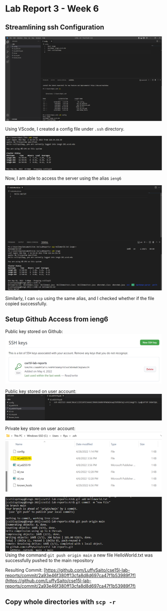 # **Lab Report 3 - Week 6**

## **Streamlining ssh Configuration**

![](config_file.png)

Using VScode, I created a config file under `.ssh` directory.

![](ssh_alias.png)

Now, I am able to access the server using the alias `ieng6`

![](scp_alias.png)

Similarly, I can `scp` using the same alias, and I checked whether if the file copied successfully.

## **Setup Github Access from ieng6**

Public key stored on Github:
![](public_key_github.png)

Public key stored on user account:
![](public_key_user.png)

Private key store on user account:
![](private_key.png)


![](git_push.png)
Using the command `git push origin main` a new file HelloWorld.txt was successfully pushed to the main repository

Resulting Commit: [https://github.com/LuffySaito/cse15l-lab-reports/commit/2a93e46f380ff13cfa8d8d697ca47f1b53989f7f](https://github.com/LuffySaito/cse15l-lab-reports/commit/2a93e46f380ff13cfa8d8d697ca47f1b53989f7f)

## **Copy whole directories with `scp -r`**



